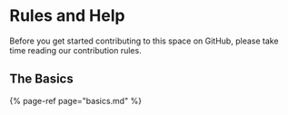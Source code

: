 # Rules and Help

Before you get started contributing to this space on GitHub, please take time reading our contribution rules.

## The Basics

{% page-ref page="basics.md" %}



